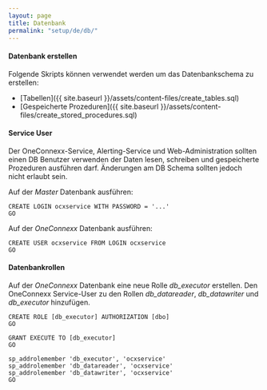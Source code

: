 ```yaml
---
layout: page
title: Datenbank
permalink: "setup/de/db/"
---
```


#### Datenbank erstellen

Folgende Skripts können verwendet werden um das Datenbankschema zu erstellen:

* [Tabellen]({{ site.baseurl }}/assets/content-files/create_tables.sql)
* [Gespeicherte Prozeduren]({{ site.baseurl }}/assets/content-files/create_stored_procedures.sql)

#### Service User

Der OneConnexx-Service, Alerting-Service und Web-Administration sollten einen DB Benutzer verwenden der Daten lesen, schreiben und gespeicherte Prozeduren ausführen darf. Änderungen am DB Schema sollten jedoch nicht erlaubt sein.

Auf der *Master* Datenbank ausführen:

```
CREATE LOGIN ocxservice WITH PASSWORD = '...'
GO
```

Auf der *OneConnexx* Datenbank ausführen:

```
CREATE USER ocxservice FROM LOGIN ocxservice
GO
```

#### Datenbankrollen

Auf der *OneConnexx* Datenbank eine neue Rolle *db_executor* erstellen. Den OneConnexx Service-User zu den Rollen *db_datareader*, *db_datawriter* und
*db_executor* hinzufügen. 

```
CREATE ROLE [db_executor] AUTHORIZATION [dbo]
GO

GRANT EXECUTE TO [db_executor]
GO

sp_addrolemember 'db_executor', 'ocxservice'
sp_addrolemember 'db_datareader', 'ocxservice'
sp_addrolemember 'db_datawriter', 'ocxservice'
GO
```
